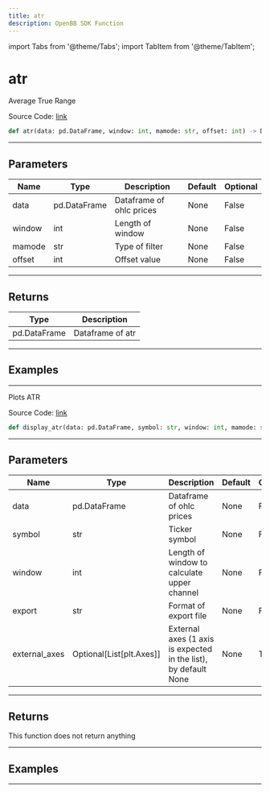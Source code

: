 ```yaml
---
title: atr
description: OpenBB SDK Function
---
```


import Tabs from '@theme/Tabs';
import TabItem from '@theme/TabItem';

# atr

<Tabs>
<TabItem value="model" label="Model" default>

Average True Range

Source Code: [link](https://github.com/OpenBB-finance/OpenBBTerminal/tree/main/openbb_terminal/common/technical_analysis/volatility_model.py#L132)

```python
def atr(data: pd.DataFrame, window: int, mamode: str, offset: int) -> DataFrame
```
---

## Parameters

| Name | Type | Description | Default | Optional |
| ---- | ---- | ----------- | ------- | -------- |
| data | pd.DataFrame | Dataframe of ohlc prices | None | False |
| window | int | Length of window | None | False |
| mamode | str | Type of filter | None | False |
| offset | int | Offset value | None | False |

---

## Returns

| Type | Description |
| ---- | ----------- |
| pd.DataFrame | Dataframe of atr |

---

## Examples

---



</TabItem>
<TabItem value="view" label="View">

Plots ATR

Source Code: [link](https://github.com/OpenBB-finance/OpenBBTerminal/tree/main/openbb_terminal/common/technical_analysis/volatility_view.py#L289)

```python
def display_atr(data: pd.DataFrame, symbol: str, window: int, mamode: str, offset: int, export: str, external_axes: Optional[List[matplotlib.axes._axes.Axes]]) -> None
```
---

## Parameters

| Name | Type | Description | Default | Optional |
| ---- | ---- | ----------- | ------- | -------- |
| data | pd.DataFrame | Dataframe of ohlc prices | None | False |
| symbol | str | Ticker symbol | None | False |
| window | int | Length of window to calculate upper channel | None | False |
| export | str | Format of export file | None | False |
| external_axes | Optional[List[plt.Axes]] | External axes (1 axis is expected in the list), by default None | None | True |

---

## Returns

This function does not return anything

---

## Examples

---



</TabItem>
</Tabs>